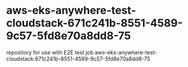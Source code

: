 # aws-eks-anywhere-test-cloudstack-671c241b-8551-4589-9c57-5fd8e70a8dd8-75
repository for use with E2E test job aws-eks-anywhere-test-cloudstack:671c241b-8551-4589-9c57-5fd8e70a8dd8-75
